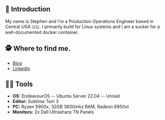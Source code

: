 ## 👋 Introduction
 My name is Stephen and I'm a Production Operations Engineer based in Central USA 🇺🇸. I primarily build for Linux systems and I am a sucker for a well-documented docker container.

## 🕵️ Where to find me.
- [Blog](https://stephensubra.github.io)
- [LinkedIn](https://www.linkedin.com/in/stephensubra/)

## 👨‍💻 Tools
- **OS:** EndeavourOS -- Ubuntu Server 22.04 -- Unraid
- **Editor:** Sublime Text 3
- **PC:** Ryzen 5900x, 32GB 3600mhz RAM, Radeon 6950xt
- **Monitors:** 2x Dell Ultrasharp TN Panels
